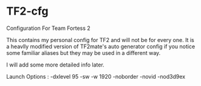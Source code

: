 # TF2-cfg
Configuration For Team Fortess 2

This contains my personal config for TF2 and will not be for every one. 
It is a heavlly modified version of TF2mate's auto generator config if you notice some familiar aliases but they may be used in a different way.

I will add some more detailed info later.

Launch Options : -dxlevel 95 -sw -w 1920 -noborder  -novid -nod3d9ex
